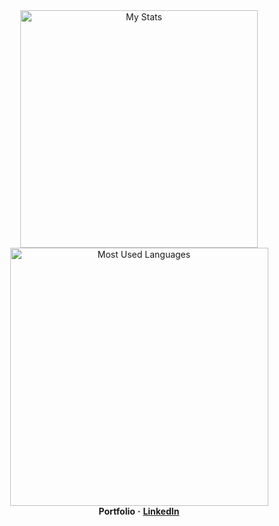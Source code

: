 <div align="center">
    <img alt="My Stats" width="380" src="https://github-readme-stats.vercel.app/api?username=Iskander229&layout=compact&show_icons=true&theme=dark"/>
    <img alt="Most Used Languages" width="413" src="https://github-readme-stats.vercel.app/api/top-langs?username=Iskander229&layout=compact&theme=dark"/>
</div>

<div align="center">
    <b>Portfolio</b>
    <b>·</b>
    <a href="https://www.linkedin.com/in/iskander-taniyev-0883322a9/"><b>LinkedIn</b></a>
</div>

